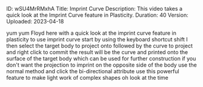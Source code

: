 ID: wSU4MrRMxhA
Title: Imprint Curve
Description: This video takes a quick look at the Imprint Curve feature in Plasticity.
Duration: 40
Version: 
Uploaded: 2023-04-18

yum yum
Floyd here with a quick look at the
imprint curve feature in plasticity to
use imprint curve start by using the
keyboard shortcut shift I then select
the target body to project onto followed
by the curve to project and right click
to commit the result will be the curve
and printed onto the surface of the
target body which can be used for
further construction if you don't want
the projection to imprint on the
opposite side of the body
use the normal method and click the
bi-directional attribute
use this powerful feature to make light
work of complex shapes oh look at the
time
